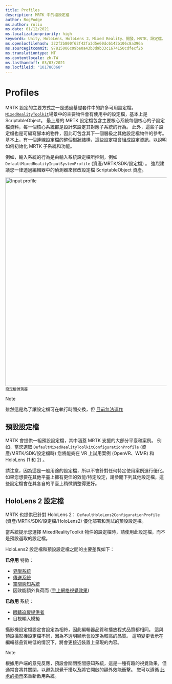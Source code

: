 ```yaml
---
title: Profiles
description: MRTK 中的檔設定檔
author: RogPodge
ms.author: roliu
ms.date: 01/12/2021
ms.localizationpriority: high
keywords: Unity、HoloLens、HoloLens 2、Mixed Reality、開發、MRTK、設定檔、
ms.openlocfilehash: 322f2b800f62f42fa3d5e60dc6142b106c8a396a
ms.sourcegitcommit: 97815006c09be0a43b3d9b33c1674150cdfecf2b
ms.translationtype: MT
ms.contentlocale: zh-TW
ms.lasthandoff: 03/03/2021
ms.locfileid: "101780368"
---
```

# <a name="profiles"></a>Profiles

MRTK 設定的主要方式之一是透過基礎套件中的許多可用設定檔。 [`MixedRealityToolkit`](xref:Microsoft.MixedReality.Toolkit.MixedRealityToolkit)場景中的主要物件會有使用中的設定檔，基本上是 ScriptableObject。 最上層的 MRTK 設定檔包含主要核心系統每個核心的子設定檔資料，每一個核心系統都是設計來設定其對應子系統的行為。 此外，這些子設定檔也是可編寫腳本的物件，因此可包含其下一個層級之其他設定檔物件的參考。 基本上，有一個連線設定檔的整個樹狀結構，這些設定檔會組成設定資訊，以說明如何初始化 MRTK 子系統和功能。

例如，輸入系統的行為是由輸入系統設定檔所控制，例如 `DefaultMixedRealityInputSystemProfile` (資產/MRTK/SDK/設定檔) 。 強烈建議您一律透過編輯器中的偵測器來修改設定檔 ScriptableObject 資產。

<img src="../images/profiles/input_profile.png" width="650px" alt="Input profile" style="display:block;">
<sup>設定檔偵測器</sup>

> [!NOTE]
> 雖然這是為了讓設定檔可在執行時間交換，但 [目前無法運作](https://github.com/microsoft/MixedRealityToolkit-Unity/issues/4289)

## <a name="default-profile"></a>預設設定檔

MRTK 會提供一組預設設定檔，其中涵蓋 MRTK 支援的大部分平臺和案例。 例如，當您選取 `DefaultMixedRealityToolkitConfigurationProfile` (資產/MRTK/SDK/設定檔時) 您將能夠在 VR 上試用案例 (OpenVR、WMR) 和 HoloLens (1 和 2) 。

請注意，因為這是一般用途的設定檔，所以不會針對任何特定使用案例進行優化。 如果您想要在其他平臺上擁有更佳的效能/特定設定，請參閱下列其他設定檔，這些設定檔會在其各自的平臺上稍微調整得更好。

## <a name="hololens-2-profile"></a>HoloLens 2 設定檔

MRTK 也提供已針對 HoloLens 2： `DefaultHoloLens2ConfigurationProfile` (資產/MRTK/SDK/設定檔/HoloLens2) 優化部署和測試的預設設定檔。

當系統提示您選擇 MixedRealityToolkit 物件的設定檔時，請使用此設定檔，而不是預設選取的設定檔。

HoloLens2 設定檔和預設設定檔之間的主要差異如下：

**已停用** 特徵：

- [界限系統](../boundary/boundary-system-getting-started.md)
- [傳送系統](../teleport-system/teleport-system.md)
- [空間感知系統](../spatial-awareness/spatial-awareness-getting-started.md)
- 因效能額外負荷而 ([手上網格視覺效果](../input/hand-tracking.md)) 

**已啟用** 系統：

- [眼睛追蹤提供者](../input/eye-tracking/eye-tracking-main.md)
- 目視輸入模擬

攝影機設定檔設定會設定為相符，因此編輯器品質和播放程式品質都相同。 這與預設攝影機設定檔不同，因為不透明顯示會設定為較高的品質。 這項變更表示在編輯器品質較低的情況下，將會更接近裝置上呈現的內容。
  
> [!NOTE]
> 根據用戶端的意見反應，預設會關閉空間感知系統，這是一種有趣的視覺效果，但通常會將其關閉，以避免視覺干擾以及將它開啟的額外效能衝擊。 您可以遵循 [此處的指示](../spatial-awareness/spatial-awareness-getting-started.md)來重新啟用系統。
